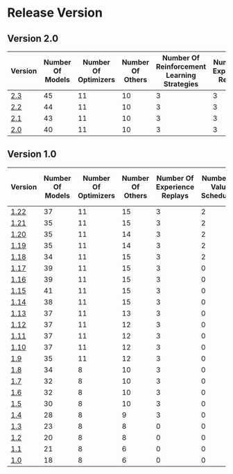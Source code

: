 # Release Version

## Version 2.0

| Version                 | Number Of Models | Number Of Optimizers | Number Of Others | Number Of Reinforcement Learning Strategies | Number Of Experience Replays | Number Of Value Schedulers | Distributed Training Strategies | Number Of Quick Setups | Backward Incompatible Changes |
|-------------------------|------------------|----------------------|------------------|---------------------------------------------|------------------------------|----------------------------|---------------------------------|------------------------|-------------------------------|
| [2.3](Release/2-3.md)   | 45               | 11                   | 10               | 3                                           | 3                            | 2                          | 2                               | 2                      | Yes                           |
| [2.2](Release/2-2.md)   | 44               | 11                   | 10               | 3                                           | 3                            | 2                          | 2                               | 2                      | Yes                           |
| [2.1](Release/2-1.md)   | 43               | 11                   | 10               | 3                                           | 3                            | 2                          | 2                               | 2                      | Yes                           |
| [2.0](Release/2-0.md)   | 40               | 11                   | 10               | 3                                           | 3                            | 2                          | 2                               | 2                      | Yes                           |

## Version 1.0

| Version                 | Number Of Models | Number Of Optimizers | Number Of Others | Number Of Experience Replays | Number Of Value Schedulers | Number Of Quick Setups | Backward Incompatible Changes |
|-------------------------|------------------|----------------------|------------------|------------------------------|----------------------------|------------------------|-------------------------------|
| [1.22](Release/1-21.md) | 37               | 11                   | 15               | 3                            | 2                          | 2                      | No                            |
| [1.21](Release/1-21.md) | 35               | 11                   | 15               | 3                            | 2                          | 2                      | No                            |
| [1.20](Release/1-20.md) | 35               | 11                   | 14               | 3                            | 2                          | 2                      | Yes                           |
| [1.19](Release/1-19.md) | 35               | 11                   | 14               | 3                            | 2                          | 2                      | Yes                           |
| [1.18](Release/1-18.md) | 34               | 11                   | 15               | 3                            | 2                          | 0                      | Yes                           |
| [1.17](Release/1-17.md) | 39               | 11                   | 15               | 3                            | 0                          | 0                      | Yes                           |
| [1.16](Release/1-16.md) | 39               | 11                   | 15               | 3                            | 0                          | 0                      | Yes                           |
| [1.15](Release/1-15.md) | 41               | 11                   | 15               | 3                            | 0                          | 0                      | No                            |
| [1.14](Release/1-14.md) | 38               | 11                   | 15               | 3                            | 0                          | 0                      | Yes                           |
| [1.13](Release/1-13.md) | 37               | 11                   | 13               | 3                            | 0                          | 0                      | No                            |
| [1.12](Release/1-12.md) | 37               | 11                   | 12               | 3                            | 0                          | 0                      | Yes                           |
| [1.11](Release/1-11.md) | 37               | 11                   | 12               | 3                            | 0                          | 0                      | No                            |
| [1.10](Release/1-10.md) | 37               | 11                   | 12               | 3                            | 0                          | 0                      | No                            |
| [1.9](Release/1-9.md)   | 35               | 11                   | 12               | 3                            | 0                          | 0                      | No                            |
| [1.8](Release/1-8.md)   | 34               | 8                    | 10               | 3                            | 0                          | 0                      | No                            |
| [1.7](Release/1-7.md)   | 32               | 8                    | 10               | 3                            | 0                          | 0                      | No                            |
| [1.6](Release/1-6.md)   | 32               | 8                    | 10               | 3                            | 0                          | 0                      | No                            |
| [1.5](Release/1-5.md)   | 30               | 8                    | 10               | 3                            | 0                          | 0                      | No                            |
| [1.4](Release/1-4.md)   | 28               | 8                    | 9                | 3                            | 0                          | 0                      | No                            |
| [1.3](Release/1-3.md)   | 23               | 8                    | 8                | 0                            | 0                          | 0                      | No                            |
| [1.2](Release/1-2.md)   | 20               | 8                    | 8                | 0                            | 0                          | 0                      | No                            |
| [1.1](Release/1-1.md)   | 21               | 8                    | 6                | 0                            | 0                          | 0                      | No                            |
| [1.0](Release/1-0.md)   | 18               | 8                    | 6                | 0                            | 0                          | 0                      | No                            |

